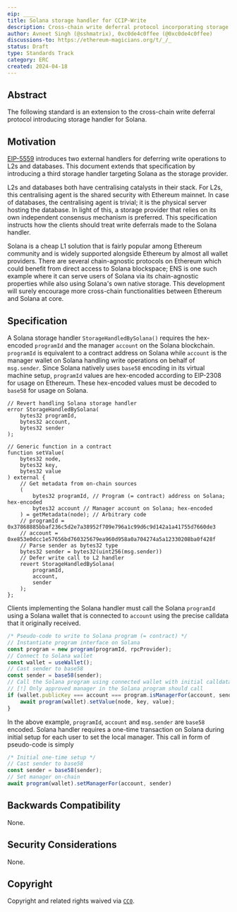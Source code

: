 ```yaml
---
eip: ____
title: Solana storage handler for CCIP-Write
description: Cross-chain write deferral protocol incorporating storage handler for Solana
author: Avneet Singh (@sshmatrix), 0xc0de4c0ffee (@0xc0de4c0ffee)
discussions-to: https://ethereum-magicians.org/t/_/_
status: Draft
type: Standards Track
category: ERC
created: 2024-04-18
---
```


## Abstract
The following standard is an extension to the cross-chain write deferral protocol introducing storage handler for Solana.

## Motivation
[EIP-5559](./eip-5559) introduces two external handlers for deferring write operations to L2s and databases. This document extends that specification by introducing a third storage handler targeting Solana as the storage provider. 

L2s and databases both have centralising catalysts in their stack. For L2s, this centralising agent is the shared security with Ethereum mainnet. In case of databases, the centralising agent is trivial; it is the physical server hosting the database. In light of this, a storage provider that relies on its own independent consensus mechanism is preferred. This specification instructs how the clients should treat write deferrals made to the Solana handler.

Solana is a cheap L1 solution that is fairly popular among Ethereum community and is widely supported alongside Ethereum by almost all wallet providers. There are several chain-agnostic protocols on Ethereum which could benefit from direct access to Solana blockspace; ENS is one such example where it can serve users of Solana via its chain-agnostic properties while also using Solana's own native storage. This development will surely encourage more cross-chain functionalities between Ethereum and Solana at core. 

## Specification
A Solana storage handler `StorageHandledBySolana()` requires the hex-encoded `programId` and the manager `account` on the Solana blockchain. `programId` is equivalent to a contract address on Solana while `account` is the manager wallet on Solana handling write operations on behalf of `msg.sender`. Since Solana natively uses `base58` encoding in its virtual machine setup, `programId` values are hex-encoded according to EIP-2308 for usage on Ethereum. These hex-encoded values must be decoded to `base58` for usage on Solana. 

```solidity
// Revert handling Solana storage handler
error StorageHandledBySolana(
    bytes32 programId,
    bytes32 account,
    bytes32 sender
);

// Generic function in a contract
function setValue(
    bytes32 node,
    bytes32 key,
    bytes32 value
) external {
    // Get metadata from on-chain sources
    (
        bytes32 programId, // Program (= contract) address on Solana; hex-encoded
        bytes32 account // Manager account on Solana; hex-encoded
    ) = getMetadata(node); // Arbitrary code
    // programId = 0x37868885bbaf236c5d2e7a38952f709e796a1c99d6c9d142a1a41755d7660de3
    // account = 0xe853e0dcc1e57656bd760325679ea960d958a0a704274a5a12330208ba0f428f
    // Parse sender as bytes32 type
    bytes32 sender = bytes32(uint256(msg.sender))
    // Defer write call to L2 handler
    revert StorageHandledBySolana( 
        programId,
        account,
        sender
    );
};
```

Clients implementing the Solana handler must call the Solana `programId` using a Solana wallet that is connected to `account` using the precise calldata that it originally received. 

```js
/* Pseudo-code to write to Solana program (= contract) */
// Instantiate program interface on Solana
const program = new program(programId, rpcProvider);
// Connect to Solana wallet
const wallet = useWallet();
// Cast sender to base58
const sender = base58(sender);
// Call the Solana program using connected wallet with initial calldata
// [!] Only approved manager in the Solana program should call
if (wallet.publicKey === account === program.isManagerFor(account, sender)) {
    await program(wallet).setValue(node, key, value);
}
```

In the above example, `programId`, `account` and `msg.sender` are `base58` encoded. Solana handler requires a one-time transaction on Solana during initial setup for each user to set the local manager. This call in form of pseudo-code is simply 

```js 
/* Initial one-time setup */
// Cast sender to base58
const sender = base58(sender);
// Set manager on-chain
await program(wallet).setManagerFor(account, sender)
```

## Backwards Compatibility
None.

## Security Considerations
None.

## Copyright
Copyright and related rights waived via [`CC0`](../LICENSE.md).
